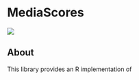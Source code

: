# MediaScores

![](https://travis-ci.org/SMAPPNYU/mediascores.svg)

## About

This library provides an R implementation of
